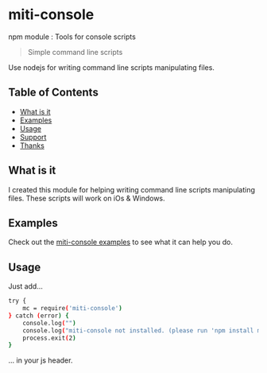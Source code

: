 # miti-console
npm module : Tools for console scripts

> Simple command line scripts

Use nodejs for writing command line scripts manipulating files.

## Table of Contents

* [What is it](#what-is-it)
* [Examples](#examples)
* [Usage](#usage)
* [Support](#support)
* [Thanks](#thanks)

## What is it

I created this module for helping writing command line scripts manipulating files.
These scripts will work on iOs & Windows.

## Examples

Check out the [miti-console examples](docs/examples.md) to see what it can help you do.

## Usage

Just add...

```sh
try {
    mc = require('miti-console')
} catch (error) {
    console.log("")
    console.log("miti-console not installed. (please run 'npm install miti-console')")
    process.exit(2)
}
```

... in your js header.

[Apache Licence 2.0]: https://www.apache.org/licenses/LICENSE
[contributors]: http://github.com/egroise/miti-console/contributors
